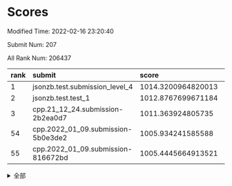 # Scores

Modified Time: 2022-02-16 23:20:40

Submit Num: 207

All Rank Num: 206437

| rank |               submit               |       score        |       sigma        | pk_num |
| :--- | :--------------------------------- | :----------------- | :----------------- | :----- |
| 1    | jsonzb.test.submission_level_4     | 1014.3200964820013 | 0.8382913135970074 | 3988   |
| 2    | jsonzb.test.test_1                 | 1012.8767699671184 | 0.8263385277047987 | 3991   |
| 3    | cpp.21_12_24.submission-2b2ea0d7   | 1011.363924805735  | 0.7773230183387756 | 3987   |
| 54   | cpp.2022_01_09.submission-5b0e3de2 | 1005.934241585588  | 0.740364628092168  | 3990   |
| 55   | cpp.2022_01_09.submission-816672bd | 1005.4445664913521 | 0.7181866676138647 | 3990   |


<details>
<summary>全部</summary>

| rank |                 submit                 |       score        |       sigma        | pk_num |
| :--- | :------------------------------------- | :----------------- | :----------------- | :----- |
| 1    | jsonzb.test.submission_level_4         | 1014.3200964820013 | 0.8382913135970074 | 3988   |
| 2    | jsonzb.test.test_1                     | 1012.8767699671184 | 0.8263385277047987 | 3991   |
| 3    | cpp.21_12_24.submission-2b2ea0d7       | 1011.363924805735  | 0.7773230183387756 | 3987   |
| 4    | gobigger.level_3.submission_level_3_49 | 1011.2459252874132 | 0.7742909823875158 | 3989   |
| 5    | gobigger.level_3.submission_level_3_45 | 1011.0817501256208 | 0.7950688801347863 | 3987   |
| 6    | gobigger.level_3.submission_level_3_19 | 1011.0189916032679 | 0.7706275731697559 | 3990   |
| 7    | gobigger.level_3.submission_level_3_20 | 1010.8898295856212 | 0.7583877710257723 | 3989   |
| 8    | gobigger.level_3.submission_level_3_8  | 1010.8762216555439 | 0.789468267664846  | 3992   |
| 9    | gobigger.level_3.submission_level_3_28 | 1010.8720544301079 | 0.7670677099406025 | 3986   |
| 10   | gobigger.level_3.submission_level_3_46 | 1010.7476949820684 | 0.7893754024562235 | 3984   |
| 11   | gobigger.level_3.submission_level_3_13 | 1010.5495997254056 | 0.7553861984273879 | 3988   |
| 12   | gobigger.level_3.submission_level_3_21 | 1010.5224245548518 | 0.7420850801066727 | 3995   |
| 13   | gobigger.level_3.submission_level_3_18 | 1010.479321838196  | 0.7697065715127739 | 3990   |
| 14   | gobigger.level_3.submission_level_3_16 | 1010.4697707621873 | 0.7649602466368302 | 3987   |
| 15   | gobigger.level_3.submission_level_3_30 | 1010.4616988597909 | 0.7416496387996067 | 3988   |
| 16   | gobigger.level_3.submission_level_3_34 | 1010.3311629539435 | 0.7633214790448215 | 3988   |
| 17   | gobigger.level_3.submission_level_3_42 | 1010.298352482149  | 0.7494592731670544 | 3991   |
| 18   | gobigger.level_3.submission_level_3_23 | 1010.2828104171844 | 0.7720570615317555 | 3991   |
| 19   | gobigger.level_3.submission_level_3_14 | 1010.2256541387706 | 0.7449204494634697 | 3995   |
| 20   | gobigger.level_3.submission_level_3_40 | 1010.1937217338004 | 0.7772744492380451 | 3990   |
| 21   | gobigger.level_3.submission_level_3_15 | 1010.1316654319    | 0.7590420435032629 | 3994   |
| 22   | gobigger.level_3.submission_level_3_43 | 1010.1301453363205 | 0.7609794905707841 | 3986   |
| 23   | gobigger.level_3.submission_level_3_10 | 1010.127158650541  | 0.7509066514491635 | 3990   |
| 24   | gobigger.level_3.submission_level_3_35 | 1010.0915582832611 | 0.7403736093498084 | 3990   |
| 25   | gobigger.level_3.submission_level_3_3  | 1010.0614568264751 | 0.760830024859678  | 3986   |
| 26   | gobigger.level_3.submission_level_3_26 | 1009.9215977893803 | 0.7712349957060012 | 3988   |
| 27   | gobigger.level_3.submission_level_3_29 | 1009.903338760886  | 0.7552145635509896 | 3989   |
| 28   | gobigger.level_3.submission_level_3_38 | 1009.8704578518993 | 0.7550902674076589 | 3987   |
| 29   | gobigger.level_3.submission_level_3_4  | 1009.7852658129578 | 0.7557250472604501 | 3995   |
| 30   | gobigger.level_3.submission_level_3_33 | 1009.7533428188166 | 0.7375133178171301 | 3987   |
| 31   | gobigger.level_3.submission_level_3_0  | 1009.6344178326177 | 0.7620105658410211 | 3991   |
| 32   | gobigger.level_3.submission_level_3_1  | 1009.6230989860064 | 0.7460386933570999 | 3993   |
| 33   | gobigger.level_3.submission_level_3_17 | 1009.5852696369275 | 0.7557724368930894 | 3992   |
| 34   | gobigger.level_3.submission_level_3_5  | 1009.5635477838866 | 0.7641682571828197 | 3993   |
| 35   | gobigger.level_3.submission_level_3_32 | 1009.5470375561529 | 0.7719101103238021 | 3988   |
| 36   | gobigger.level_3.submission_level_3_22 | 1009.5089407066398 | 0.7658095390803701 | 3990   |
| 37   | gobigger.level_3.submission_level_3_41 | 1009.4894335778525 | 0.7673349512697863 | 3995   |
| 38   | gobigger.level_3.submission_level_3_9  | 1009.4595798628519 | 0.7460430383459818 | 3990   |
| 39   | gobigger.level_3.submission_level_3_24 | 1009.404374890932  | 0.7866734524211018 | 3988   |
| 40   | gobigger.level_3.submission_level_3_2  | 1009.318394630012  | 0.7444757209105558 | 3993   |
| 41   | gobigger.level_3.submission_level_3_44 | 1009.162694346592  | 0.7397953603349995 | 3987   |
| 42   | gobigger.level_3.submission_level_3_6  | 1009.1232005670782 | 0.7480558695577944 | 3988   |
| 43   | gobigger.level_3.submission_level_3_25 | 1009.0614628308668 | 0.7535300764769574 | 3991   |
| 44   | gobigger.level_3.submission_level_3_48 | 1009.0035688072096 | 0.7666546457512436 | 3985   |
| 45   | gobigger.level_3.submission_level_3_31 | 1008.9624607356484 | 0.7536462606735175 | 3986   |
| 46   | gobigger.level_3.submission_level_3_27 | 1008.9182858091883 | 0.7699270717074831 | 3985   |
| 47   | gobigger.level_3.submission_level_3_7  | 1008.868438475767  | 0.7505202912492216 | 3990   |
| 48   | gobigger.level_3.submission_level_3_11 | 1008.8187446192474 | 0.7359087966425126 | 3986   |
| 49   | gobigger.level_3.submission_level_3_47 | 1008.7250501955035 | 0.7228971294595474 | 3985   |
| 50   | gobigger.level_3.submission_level_3_37 | 1008.6809001154586 | 0.73252655145526   | 3989   |
| 51   | gobigger.level_3.submission_level_3_36 | 1008.6073913720592 | 0.7473145391860834 | 3981   |
| 52   | gobigger.level_3.submission_level_3_39 | 1008.3182134457376 | 0.7569316267399645 | 3994   |
| 53   | gobigger.level_3.submission_level_3_12 | 1007.5854794133577 | 0.7444066755072196 | 3985   |
| 54   | cpp.2022_01_09.submission-5b0e3de2     | 1005.934241585588  | 0.740364628092168  | 3990   |
| 55   | cpp.2022_01_09.submission-816672bd     | 1005.4445664913521 | 0.7181866676138647 | 3990   |
| 56   | gobigger.level_1.submission_level_1_20 | 1005.0288106406075 | 0.7364978006851374 | 3991   |
| 57   | gobigger.level_1.submission_level_1_37 | 1004.5610354631153 | 0.7151838162113487 | 3985   |
| 58   | gobigger.level_1.submission_level_1_32 | 1004.1476520558493 | 0.719041302587404  | 3992   |
| 59   | gobigger.level_1.submission_level_1_12 | 1004.1099229917502 | 0.7160042576174396 | 3988   |
| 60   | gobigger.level_1.submission_level_1_27 | 1004.0954284213866 | 0.7116965360120284 | 3986   |
| 61   | gobigger.level_1.submission_level_1_47 | 1004.0936307988572 | 0.7125787335533779 | 3992   |
| 62   | gobigger.level_1.submission_level_1_38 | 1004.0125023186441 | 0.710821147100643  | 3990   |
| 63   | gobigger.level_1.submission_level_1_24 | 1003.9998215932509 | 0.7177644487312685 | 3993   |
| 64   | gobigger.level_1.submission_level_1_13 | 1003.9877994004485 | 0.7158836614816676 | 3985   |
| 65   | gobigger.level_1.submission_level_1_30 | 1003.8995225000693 | 0.7183204348665926 | 3986   |
| 66   | gobigger.level_1.submission_level_1_45 | 1003.7740534328458 | 0.7144630079747505 | 3991   |
| 67   | gobigger.level_1.submission_level_1_35 | 1003.7453598580122 | 0.7215520808916799 | 3989   |
| 68   | gobigger.level_1.submission_level_1_17 | 1003.6870705514094 | 0.7161891980622871 | 3986   |
| 69   | gobigger.level_1.submission_level_1_5  | 1003.6788828654503 | 0.732775660934396  | 3985   |
| 70   | gobigger.level_1.submission_level_1_15 | 1003.6724580562777 | 0.7235766891155644 | 3990   |
| 71   | gobigger.level_1.submission_level_1_1  | 1003.6515160019935 | 0.7203124595694642 | 3985   |
| 72   | gobigger.level_1.submission_level_1_10 | 1003.6098056694078 | 0.7142279389714529 | 3989   |
| 73   | gobigger.level_1.submission_level_1_46 | 1003.5533302404916 | 0.7181523065458887 | 3989   |
| 74   | gobigger.level_1.submission_level_1_29 | 1003.4764763231371 | 0.7040889641038378 | 3989   |
| 75   | gobigger.level_1.submission_level_1_6  | 1003.4733736790045 | 0.7173323007683002 | 3991   |
| 76   | gobigger.level_1.submission_level_1_49 | 1003.4039919412866 | 0.7019217656743952 | 3987   |
| 77   | gobigger.level_1.submission_level_1_9  | 1003.3145486343399 | 0.7196893917393097 | 3984   |
| 78   | gobigger.level_1.submission_level_1_26 | 1003.2424032573989 | 0.7250232465108086 | 3991   |
| 79   | gobigger.level_1.submission_level_1_44 | 1003.2380077511727 | 0.7113567500893002 | 3987   |
| 80   | gobigger.level_1.submission_level_1_39 | 1003.2128523091822 | 0.7196208832733068 | 3991   |
| 81   | gobigger.level_1.submission_level_1_14 | 1003.2016024723292 | 0.726192508514828  | 3981   |
| 82   | gobigger.level_1.submission_level_1_48 | 1003.1949244923426 | 0.7168694110279902 | 3989   |
| 83   | gobigger.level_1.submission_level_1_43 | 1003.191086242457  | 0.7120001756080476 | 3986   |
| 84   | gobigger.level_1.submission_level_1_36 | 1003.1006813786823 | 0.7120332360648145 | 3990   |
| 85   | gobigger.level_1.submission_level_1_19 | 1003.0605316827136 | 0.7116769927812245 | 3986   |
| 86   | gobigger.level_1.submission_level_1_4  | 1003.0478674460456 | 0.7089522726087069 | 3987   |
| 87   | gobigger.level_1.submission_level_1_21 | 1003.0451009245911 | 0.7080889988677234 | 3987   |
| 88   | gobigger.level_1.submission_level_1_40 | 1003.0296508072915 | 0.7238257713158439 | 3993   |
| 89   | gobigger.level_1.submission_level_1_42 | 1002.9585179122831 | 0.7114968045073583 | 3987   |
| 90   | gobigger.level_1.submission_level_1_16 | 1002.9443413137346 | 0.7187732575127226 | 3993   |
| 91   | gobigger.level_1.submission_level_1_34 | 1002.929794186763  | 0.7127276214370628 | 3988   |
| 92   | gobigger.level_1.submission_level_1_11 | 1002.9129786646879 | 0.7149906172809373 | 3988   |
| 93   | gobigger.level_1.submission_level_1_23 | 1002.8378695572363 | 0.7121385946208839 | 3987   |
| 94   | gobigger.level_1.submission_level_1_18 | 1002.832796794308  | 0.6982163228622502 | 3983   |
| 95   | gobigger.level_1.submission_level_1_8  | 1002.8283189982035 | 0.7184721206674558 | 3986   |
| 96   | gobigger.level_1.submission_level_1_0  | 1002.7466913046379 | 0.7051216235867142 | 3992   |
| 97   | gobigger.level_1.submission_level_1_22 | 1002.5562567193289 | 0.7171984594880982 | 3987   |
| 98   | gobigger.level_1.submission_level_1_31 | 1002.4588306620755 | 0.6973266769563662 | 3986   |
| 99   | gobigger.level_1.submission_level_1_7  | 1002.4391273986838 | 0.7170568337448973 | 3991   |
| 100  | gobigger.level_1.submission_level_1_33 | 1002.377192088154  | 0.7085994042613809 | 3992   |
| 101  | gobigger.level_1.submission_level_1_28 | 1002.3766193128963 | 0.7172787705191204 | 3994   |
| 102  | gobigger.level_1.submission_level_1_25 | 1001.9443043723273 | 0.6997152768294234 | 3990   |
| 103  | gobigger.level_1.submission_level_1_2  | 1001.8307544015455 | 0.7154888041432792 | 3989   |
| 104  | gobigger.level_1.submission_level_1_3  | 1001.5526274568672 | 0.7188595870851548 | 3988   |
| 105  | gobigger.level_1.submission_level_1_41 | 1001.5282757805891 | 0.7210630967228767 | 3984   |
| 106  | gobigger.random.submission_random_16   | 997.1630743580282  | 0.7198608354613574 | 3989   |
| 107  | gobigger.random.submission_random_44   | 997.0820161183516  | 0.7044575371330896 | 3987   |
| 108  | gobigger.random.submission_random_32   | 997.0338356607125  | 0.7037538842946801 | 3991   |
| 109  | gobigger.random.submission_random_46   | 996.9495801720213  | 0.7054534716697323 | 3989   |
| 110  | gobigger.random.submission_random_22   | 996.914421940776   | 0.7059492466236554 | 3987   |
| 111  | gobigger.random.submission_random_39   | 996.7672656955035  | 0.6911506064326396 | 3989   |
| 112  | gobigger.random.submission_random_49   | 996.7066389198277  | 0.7060699203829459 | 3989   |
| 113  | gobigger.random.submission_random_28   | 996.6463623129142  | 0.7103145921669054 | 3987   |
| 114  | gobigger.random.submission_random_31   | 996.4916837726535  | 0.7003690291516879 | 3995   |
| 115  | gobigger.random.submission_random_5    | 996.4881785360387  | 0.7141699275047491 | 3993   |
| 116  | gobigger.random.submission_random_2    | 996.4659030853182  | 0.7137572503297771 | 3987   |
| 117  | gobigger.random.submission_random_38   | 996.4518635849162  | 0.7061187299807209 | 3993   |
| 118  | gobigger.random.submission_random_11   | 996.4132814016538  | 0.708149855349865  | 3989   |
| 119  | gobigger.random.submission_random_20   | 996.307456030258   | 0.7062289393129415 | 3991   |
| 120  | gobigger.random.submission_random_17   | 996.2884584199153  | 0.7187656949972826 | 3988   |
| 121  | gobigger.random.submission_random_3    | 996.2683467484716  | 0.7099845940805316 | 3990   |
| 122  | gobigger.random.submission_random_8    | 996.268246048267   | 0.6928838261222597 | 3988   |
| 123  | gobigger.random.submission_random_25   | 996.2421298437587  | 0.7049338467150222 | 3991   |
| 124  | gobigger.random.submission_random_37   | 996.2344930312684  | 0.7088754934994296 | 3990   |
| 125  | gobigger.random.submission_random_12   | 996.2337612882666  | 0.7069652154176906 | 3990   |
| 126  | gobigger.random.submission_random_33   | 996.2038955012295  | 0.7032352191950237 | 3986   |
| 127  | gobigger.random.submission_random_1    | 996.0295501130569  | 0.7044507786518054 | 3986   |
| 128  | gobigger.random.submission_random_41   | 996.0163219154771  | 0.7223441968964298 | 3986   |
| 129  | gobigger.random.submission_random_15   | 995.9394397914971  | 0.7147900682461976 | 3993   |
| 130  | gobigger.random.submission_random_29   | 995.9349669088748  | 0.707908895181494  | 3995   |
| 131  | gobigger.random.submission_random_43   | 995.9256334127549  | 0.6962527763591269 | 3989   |
| 132  | gobigger.random.submission_random_10   | 995.8914547815638  | 0.7147336504347234 | 3991   |
| 133  | gobigger.random.submission_random_35   | 995.8706968367018  | 0.7102479167342227 | 3989   |
| 134  | gobigger.random.submission_random_40   | 995.8075469040809  | 0.7208559699130608 | 3986   |
| 135  | gobigger.random.submission_random_45   | 995.7544634400364  | 0.6972553338685749 | 3989   |
| 136  | gobigger.random.submission_random_9    | 995.7497052263506  | 0.6987480323383576 | 3987   |
| 137  | gobigger.random.submission_random_47   | 995.7399454018403  | 0.7041214970408397 | 3990   |
| 138  | gobigger.random.submission_random_26   | 995.7078682762467  | 0.7102456737168681 | 3984   |
| 139  | gobigger.random.submission_random_42   | 995.6686395728477  | 0.7079980898735277 | 3991   |
| 140  | gobigger.random.submission_random_36   | 995.6407229820057  | 0.7077454497363779 | 3989   |
| 141  | gobigger.random.submission_random_48   | 995.6039750007849  | 0.7228413742215823 | 3989   |
| 142  | gobigger.random.submission_random_0    | 995.5942401117553  | 0.7097590176555308 | 3991   |
| 143  | gobigger.random.submission_random_34   | 995.5911757421296  | 0.7180660669955156 | 3986   |
| 144  | gobigger.random.submission_random_30   | 995.4857582286992  | 0.7162850733479446 | 3987   |
| 145  | gobigger.random.submission_random_23   | 995.410824198063   | 0.730068021194259  | 3992   |
| 146  | gobigger.random.submission_random_4    | 995.3803113134728  | 0.7089600547042079 | 3992   |
| 147  | gobigger.random.submission_random_13   | 995.3039085142019  | 0.7102447160349802 | 3986   |
| 148  | gobigger.random.submission_random_14   | 995.2826992004906  | 0.7278414521157017 | 3988   |
| 149  | gobigger.random.submission_random_7    | 995.2187260129419  | 0.7254971617084742 | 3990   |
| 150  | gobigger.random.submission_random_6    | 995.1495167439914  | 0.7232667906159971 | 3990   |
| 151  | gobigger.random.submission_random_18   | 995.0945058518205  | 0.7203500030238694 | 3985   |
| 152  | gobigger.random.submission_random_21   | 995.0787083765887  | 0.708927893759562  | 3992   |
| 153  | gobigger.random.submission_random_24   | 994.8663318913252  | 0.7069344079376557 | 3987   |
| 154  | gobigger.random.submission_random_19   | 994.8155207008897  | 0.7082541829945969 | 3983   |
| 155  | gobigger.random.submission_random_27   | 994.5884976890999  | 0.7387084403427611 | 3992   |
| 156  | gobigger.level_2.submission_level_2_45 | 994.4020299115953  | 0.7277604910116604 | 3984   |
| 157  | gobigger.level_2.submission_level_2_21 | 994.2127868121421  | 0.7402046867082142 | 3992   |
| 158  | gobigger.level_2.submission_level_2_4  | 993.9089258268044  | 0.7327709249337072 | 3987   |
| 159  | gobigger.level_2.submission_level_2_5  | 993.8922565802529  | 0.7282417053835812 | 3988   |
| 160  | gobigger.level_2.submission_level_2_33 | 993.5487734720126  | 0.7416529538766417 | 3984   |
| 161  | gobigger.level_2.submission_level_2_10 | 993.4122729010583  | 0.7324805011570227 | 3991   |
| 162  | gobigger.level_2.submission_level_2_18 | 993.2312629465035  | 0.7327437485098531 | 3989   |
| 163  | gobigger.level_2.submission_level_2_49 | 993.074887738282   | 0.7454935679407687 | 3992   |
| 164  | gobigger.level_2.submission_level_2_27 | 993.0030939803945  | 0.7259290756080966 | 3992   |
| 165  | gobigger.level_2.submission_level_2_13 | 992.989086740258   | 0.7705080664505435 | 3983   |
| 166  | gobigger.level_2.submission_level_2_22 | 992.9358057678186  | 0.7437866249205436 | 3990   |
| 167  | gobigger.level_2.submission_level_2_38 | 992.8545727042907  | 0.7572516664046669 | 3992   |
| 168  | gobigger.level_2.submission_level_2_20 | 992.8413868807388  | 0.757866218654365  | 3988   |
| 169  | gobigger.level_2.submission_level_2_39 | 992.6875422493121  | 0.7333162954737191 | 3989   |
| 170  | gobigger.level_2.submission_level_2_25 | 992.6593349637922  | 0.7439693777056724 | 3993   |
| 171  | gobigger.level_2.submission_level_2_36 | 992.6254255876166  | 0.7268671825917239 | 3993   |
| 172  | gobigger.level_2.submission_level_2_40 | 992.5979044425472  | 0.738123520445601  | 3990   |
| 173  | gobigger.level_2.submission_level_2_41 | 992.5402736504111  | 0.7331625180159819 | 3984   |
| 174  | gobigger.level_2.submission_level_2_12 | 992.5323260630654  | 0.7554938574287212 | 3988   |
| 175  | gobigger.level_2.submission_level_2_1  | 992.5208214178724  | 0.733177001357093  | 3989   |
| 176  | gobigger.level_2.submission_level_2_32 | 992.5102531490753  | 0.7582861813236821 | 3990   |
| 177  | gobigger.level_2.submission_level_2_23 | 992.474554418017   | 0.7257781331144527 | 3996   |
| 178  | gobigger.level_2.submission_level_2_17 | 992.4671975207951  | 0.7436207133765048 | 3993   |
| 179  | gobigger.level_2.submission_level_2_47 | 992.4623036923678  | 0.7399492123746386 | 3987   |
| 180  | gobigger.level_2.submission_level_2_9  | 992.4225573147338  | 0.7332891560640487 | 3989   |
| 181  | gobigger.level_2.submission_level_2_28 | 992.4144724234818  | 0.7225345448451063 | 3989   |
| 182  | gobigger.level_2.submission_level_2_14 | 992.3362966254412  | 0.7312724926002973 | 3992   |
| 183  | gobigger.level_2.submission_level_2_15 | 992.2845332288182  | 0.7474029969897341 | 3987   |
| 184  | gobigger.level_2.submission_level_2_29 | 992.2273353867164  | 0.7307535892467794 | 3990   |
| 185  | gobigger.level_2.submission_level_2_7  | 992.1597311591722  | 0.7330895404991934 | 3994   |
| 186  | gobigger.level_2.submission_level_2_48 | 992.0936198929588  | 0.7355694800565271 | 3991   |
| 187  | gobigger.level_2.submission_level_2_8  | 992.0536825954816  | 0.7735382361506117 | 3983   |
| 188  | gobigger.level_2.submission_level_2_6  | 991.9943855266565  | 0.7627746757978776 | 3991   |
| 189  | gobigger.level_2.submission_level_2_42 | 991.9893369676273  | 0.7481143267031743 | 3991   |
| 190  | gobigger.level_2.submission_level_2_11 | 991.9629980704236  | 0.7339343691679866 | 3994   |
| 191  | gobigger.level_2.submission_level_2_16 | 991.9115477224934  | 0.7365994326095696 | 3989   |
| 192  | gobigger.level_2.submission_level_2_31 | 991.7593932384731  | 0.756290299104154  | 3996   |
| 193  | gobigger.level_2.submission_level_2_44 | 991.6432611023195  | 0.7567178338793278 | 3993   |
| 194  | gobigger.level_2.submission_level_2_34 | 991.5427040975512  | 0.7335977781526284 | 3989   |
| 195  | gobigger.level_2.submission_level_2_2  | 991.5127532495354  | 0.7416414643410053 | 3991   |
| 196  | gobigger.level_2.submission_level_2_30 | 991.4069904976518  | 0.757847521169575  | 3988   |
| 197  | gobigger.level_2.submission_level_2_37 | 991.250384144408   | 0.7527178436069694 | 3987   |
| 198  | gobigger.level_2.submission_level_2_35 | 991.2498679443453  | 0.7629594929233354 | 3990   |
| 199  | gobigger.level_2.submission_level_2_43 | 991.2190681086822  | 0.7569535487389768 | 3988   |
| 200  | gobigger.level_2.submission_level_2_19 | 991.1935768067841  | 0.7401532504933384 | 3993   |
| 201  | gobigger.level_2.submission_level_2_24 | 990.9822289167852  | 0.7501255427228523 | 3997   |
| 202  | gobigger.level_2.submission_level_2_0  | 990.7063908642368  | 0.7396741445482001 | 3994   |
| 203  | gobigger.level_2.submission_level_2_3  | 990.1816835431042  | 0.7497264742293097 | 3987   |
| 204  | gobigger.level_2.submission_level_2_46 | 990.139660605753   | 0.7474813793221078 | 3988   |
| 205  | gobigger.level_2.submission_level_2_26 | 989.7390002252057  | 0.7752852408757275 | 3990   |
| 206  | gobigger.none.submission_none_1        | 978.6764480369566  | 1.2122753955030285 | 3996   |
| 207  | gobigger.none.submission_none_0        | 975.964191562636   | 1.391317938124262  | 3987   |

</details>